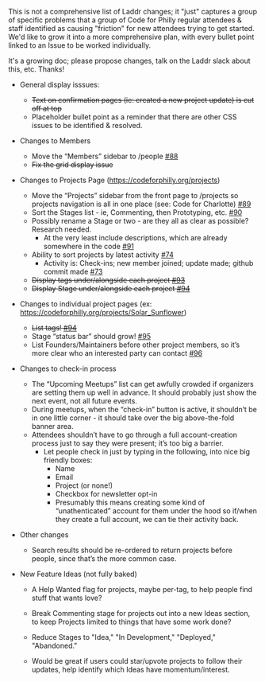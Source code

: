 

This is not a comprehensive list of Laddr changes; it "just" captures a group of specific problems that a group of Code for Philly regular attendees & staff identified as causing "friction" for new attendees trying to get started.
We'd like to grow it into a more comprehensive plan, with every bullet point linked to an Issue to be worked individually.

It's a growing doc; please propose changes, talk on the Laddr slack about this, etc. Thanks!


* General display isssues:
    * ~~Text on confirmation pages (ie: created a new project update) is cut off at top~~
    * Placeholder bullet point as a reminder that there are other CSS issues to be identified & resolved.

* Changes to Members
    * Move the “Members” sidebar to /people [#88](https://github.com/CfABrigadePhiladelphia/laddr/issues/88)
    * ~~Fix the grid display issue~~
     
* Changes to Projects Page (https://codeforphilly.org/projects)
     * Move the “Projects” sidebar from the front page to /projects so projects navigation is all in one place (see: Code for Charlotte) [#89](https://github.com/CfABrigadePhiladelphia/laddr/issues/89)
     * Sort the Stages list - ie, Commenting, then Prototyping, etc. [#90](https://github.com/CfABrigadePhiladelphia/laddr/issues/90)
     * Possibly rename a Stage or two - are they all as clear as possible? Research needed.
       * At the very least include descriptions, which are already somewhere in the code [#91](https://github.com/CfABrigadePhiladelphia/laddr/issues/91) 
     * Ability to sort projects by latest activity [#74](https://github.com/CfABrigadePhiladelphia/laddr/issues/74)
        * Activity is: Check-ins; new member joined; update made; github commit made [#73](https://github.com/CfABrigadePhiladelphia/laddr/issues/73)
     * ~~Display tags under/alongside each project [#93](https://github.com/CfABrigadePhiladelphia/laddr/issues/93)~~
     * ~~Display Stage under/alongside each project  [#94](https://github.com/CfABrigadePhiladelphia/laddr/issues/94)~~

* Changes to individual project pages (ex: https://codeforphilly.org/projects/Solar_Sunflower)
     * ~~List tags! [#94](https://github.com/CfABrigadePhiladelphia/laddr/issues/94)~~
     * Stage “status bar” should grow! [#95](https://github.com/CfABrigadePhiladelphia/laddr/issues/95)
     * List Founders/Maintainers before other project members, so it’s more clear who an interested party can contact [#96](https://github.com/CfABrigadePhiladelphia/laddr/issues/96)

* Changes to check-in process
     * The “Upcoming Meetups” list can get awfully crowded if organizers are setting them up well in advance. It should probably just show the next event, not all future events.
     * During meetups, when the “check-in” button is active, it shouldn’t be in one little corner - it should take over the big above-the-fold banner area.
     * Attendees shouldn’t have to go through a full account-creation process just to say they were present; it’s too big a barrier.
          * Let people check in just by typing in the following, into nice big friendly boxes:
               * Name
               * Email
               * Project (or none!)
               * Checkbox for newsletter opt-in
            * Presumably this means creating some kind of “unathenticated” account for them under the hood so if/when they create a full account, we can tie their activity back.

* Other changes
     * Search results should be re-ordered to return projects before people, since that’s the more common case.

* New Feature Ideas (not fully baked)
     * A Help Wanted flag for projects, maybe per-tag, to help people find stuff that wants love?
     * Break Commenting stage for projects out into a new Ideas section, to keep Projects limited to things that have some work done?
     * Reduce Stages to "Idea," "In Development," "Deployed," "Abandoned."
     
     * Would be great if users could star/upvote projects to follow their updates, help identify which Ideas have momentum/interest.
